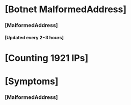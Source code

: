 # [Botnet MalformedAddress]
### [MalformedAddress]
#### [Updated every 2~3 hours]

# [Counting 1921 IPs]

# [Symptoms] 
###   [MalformedAddress]
